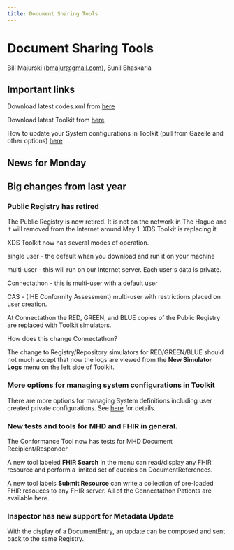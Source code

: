 ```yaml
---
title: Document Sharing Tools
---
```


# Document Sharing Tools
Bill Majurski (bmajur@gmail.com), Sunil Bhaskaria

## Important links

Download latest codes.xml from [here](https://github.com/usnistgov/iheos-toolkit2/releases/latest)

Download latest Toolkit from [here](https://github.com/usnistgov/iheos-toolkit2/releases/latest)

How to update your System configurations in Toolkit (pull from Gazelle and other options)
[here](https://github.com/usnistgov/iheos-toolkit2/wiki/Managing-System-Configurations-at-Connectathon) 

## News for Monday



## Big changes from last year

### Public Registry has retired
The Public Registry is now retired.  It is not on the network in The Hague and 
it will removed from the Internet around May 1.  XDS Toolkit is replacing it.

XDS Toolkit now has several modes of operation.
 
single user - the default when you download
and run it on your machine

multi-user - this will run on our Internet server. Each user's data is private.

Connectathon - this is multi-user with a default user 

CAS - (IHE Conformity Assessment) multi-user with restrictions placed on user creation.

At Connectathon the RED, GREEN, and BLUE copies of the Public Registry are replaced
with Toolkit simulators.

How does this change Connectathon?

The change to Registry/Repository simulators for RED/GREEN/BLUE should not much accept
that now the logs are viewed from the **New Simulator Logs** menu on the left side of 
Toolkit.

### More options for managing system configurations in Toolkit

There are more options for managing System definitions including user created private
configurations.  See 
[here](https://github.com/usnistgov/iheos-toolkit2/wiki/Managing-System-Configurations-at-Connectathon) 
for details.

### New tests and tools for MHD and FHIR in general.

The Conformance Tool now has tests for MHD Document Recipient/Responder

A new tool labeled **FHIR Search** in the menu can read/display any FHIR resource and
perform a limited set of queries on DocumentReferences.

A new tool labels **Submit Resource** can write a collection of pre-loaded FHIR resouces
to any FHIR server.  All of the Connectathon Patients are available here.

### Inspector has new support for Metadata Update

With the display of a DocumentEntry, an update can be composed and sent back to
the same Registry.
